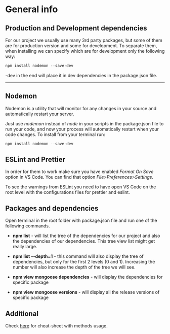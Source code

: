 # General info

## Production and Development dependencies

For our project we usually use many 3rd party packages, but some of them are for production version and some for development.
To separate them, when installing we can specify which are for development only the following way:

```javascript
npm install nodemon --save-dev
```

-dev in the end will place it in dev dependencies in the package.json file.

---

## Nodemon

Nodemon is a utility that will monitor for any changes in your source and automatically restart your server.

Just use _nodemon_ instead of _node_ in your scripts in the package.json file to run your code, and now your process will automatically restart when your code changes. To install from your terminal run:

```javascript
npm install nodemon --save-dev
```

## ESLint and Prettier

In order for them to work make sure you have enabled _Format On Save_ option in VS Code. You can find that option _File>Preferences>Settings_.

To see the warnings from ESLint you need to have open VS Code on the root level with the configurations files for prettier and eslint.

## Packages and dependencies

Open terminal in the root folder with package.json file and run one of the following commands.

- **npm list** - will list the tree of the dependencies for our project and also the dependencies of our dependencies. This tree view list might get really large.

- **npm list --depth=1** - this command will also display the tree of dependencies, but only for the first 2 levels (0 and 1). Increasing the number will also increase the depth of the tree we will see.

- **npm view mongoose dependencies** - will display the dependencies for specific package

- **npm view mongoose versions** - will display all the release versions of specific package

## Additional

Check [here](https://github.com/LeCoupa/awesome-cheatsheets) for cheat-sheet with methods usage.
